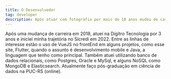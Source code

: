 ```yaml
---
title: O Desenvolvedor
tag: developer
description: Após atuar com fotografia por mais de 10 anos mudeu de carreira e tenho atuado como desenvolvedor backend na Sicredi.
---
```


Após uma mudança de carreira em 2018, atuei na Dígitro Tecnologia por 3 anos e iniciei minha trajetória no Sicredi em 2022. 
Entre as linhas de interesse estão o uso de VueJS no frontEnd em alguns projetos, como esse site, Flutter, quando o assunto é desenvolvimento mobile e Java, a linguagem que tenho como principal. 
Também atuei utilizando banco de dados relacionais, como Postgres, Oracle e MySql, e alguns NoSQL como MongoDB e Elasticsearch.
Atualmente faço pós-graduação em ciência de dados na PUC-RS (online).
